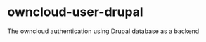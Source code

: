 owncloud-user-drupal
====================

The owncloud authentication using Drupal database as a backend